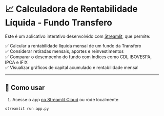 # 📈 Calculadora de Rentabilidade Líquida - Fundo Transfero

Este é um aplicativo interativo desenvolvido com [Streamlit](https://streamlit.io), que permite:

✅ Calcular a rentabilidade líquida mensal de um fundo da Transfero  
✅ Considerar retiradas mensais, aportes e reinvestimentos  
✅ Comparar o desempenho do fundo com índices como CDI, IBOVESPA, IPCA e IFIX  
✅ Visualizar gráficos de capital acumulado e rentabilidade mensal  

---

## 🚀 Como usar

1. Acesse o app [no Streamlit Cloud](https://share.streamlit.io) ou rode localmente:

```bash
streamlit run app.py
